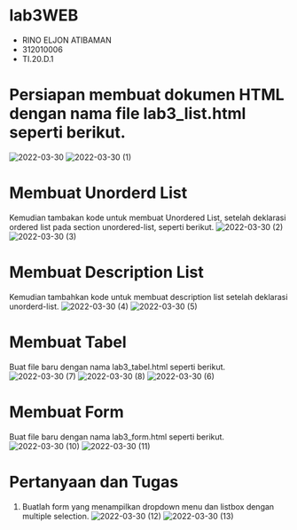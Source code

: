 # lab3WEB
- RINO ELJON ATIBAMAN
- 312010006
- TI.20.D.1

# Persiapan membuat dokumen HTML dengan nama file lab3_list.html seperti berikut.
![2022-03-30](https://user-images.githubusercontent.com/101688124/160743408-8342009f-d887-4a37-b303-76530adde983.png)
![2022-03-30 (1)](https://user-images.githubusercontent.com/101688124/160743473-da369286-75fa-4301-9424-739e8fbd7e9e.png)

# Membuat Unorderd List
Kemudian tambakan kode untuk membuat Unordered List, setelah deklarasi ordered list pada section unordered-list, seperti berikut.
![2022-03-30 (2)](https://user-images.githubusercontent.com/101688124/160743579-5ad85c5e-f1bf-4172-99cf-00f75531261e.png)
![2022-03-30 (3)](https://user-images.githubusercontent.com/101688124/160743605-246ec797-c7a4-45a3-8525-8decad5bd88a.png)

# Membuat Description List
Kemudian tambahkan kode untuk membuat description list setelah deklarasi unorderd-list.
![2022-03-30 (4)](https://user-images.githubusercontent.com/101688124/160743679-89fbd710-32dc-458a-890a-215bdeec6178.png)
![2022-03-30 (5)](https://user-images.githubusercontent.com/101688124/160743701-492ed802-8d4b-4827-a7db-fa80c4623160.png)

# Membuat Tabel
Buat file baru dengan nama lab3_tabel.html seperti berikut.
![2022-03-30 (7)](https://user-images.githubusercontent.com/101688124/160743851-707e7676-58db-4284-80e3-1421d9286e0e.png)
![2022-03-30 (8)](https://user-images.githubusercontent.com/101688124/160743887-80e512e8-9758-4b17-9d40-7580e81e7a23.png)
![2022-03-30 (6)](https://user-images.githubusercontent.com/101688124/160743905-e2310d6a-2ebb-4e9f-8d2f-94de0a05c24c.png)

# Membuat Form
Buat file baru dengan nama lab3_form.html seperti berikut.
![2022-03-30 (10)](https://user-images.githubusercontent.com/101688124/160744024-a6c4843a-3bf7-4082-b99c-5b58c4cba77c.png)
![2022-03-30 (11)](https://user-images.githubusercontent.com/101688124/160744130-5bd00760-6ee2-44bc-a935-dc69d85db4c8.png)

# Pertanyaan dan Tugas
1. Buatlah form yang menampilkan dropdown menu dan listbox dengan multiple selection.
![2022-03-30 (12)](https://user-images.githubusercontent.com/101688124/160744190-9382277f-7727-43c7-8b72-13a9da74a41b.png)
![2022-03-30 (13)](https://user-images.githubusercontent.com/101688124/160744204-eb03c34c-282c-4457-ad03-6f5b3034c64e.png)
